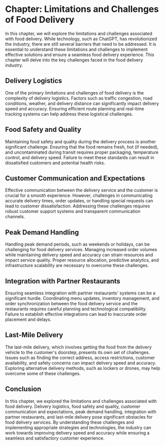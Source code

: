 Chapter: Limitations and Challenges of Food Delivery
====================================================

In this chapter, we will explore the limitations and challenges associated with food delivery. While technology, such as ChatGPT, has revolutionized the industry, there are still several barriers that need to be addressed. It is essential to understand these limitations and challenges to implement effective solutions and ensure a seamless food delivery experience. This chapter will delve into the key challenges faced in the food delivery industry.

**Delivery Logistics**
----------------------

One of the primary limitations and challenges of food delivery is the complexity of delivery logistics. Factors such as traffic congestion, road conditions, weather, and delivery distance can significantly impact delivery speed and accuracy. Ensuring efficient route planning and real-time tracking systems can help address these logistical challenges.

**Food Safety and Quality**
---------------------------

Maintaining food safety and quality during the delivery process is another significant challenge. Ensuring that the food remains fresh, hot (if needed), and uncontaminated during transit requires proper packaging, temperature control, and delivery speed. Failure to meet these standards can result in dissatisfied customers and potential health risks.

**Customer Communication and Expectations**
-------------------------------------------

Effective communication between the delivery service and the customer is crucial for a smooth experience. However, challenges in communicating accurate delivery times, order updates, or handling special requests can lead to customer dissatisfaction. Addressing these challenges requires robust customer support systems and transparent communication channels.

**Peak Demand Handling**
------------------------

Handling peak demand periods, such as weekends or holidays, can be challenging for food delivery services. Managing increased order volumes while maintaining delivery speed and accuracy can strain resources and impact service quality. Proper resource allocation, predictive analytics, and infrastructure scalability are necessary to overcome these challenges.

**Integration with Partner Restaurants**
----------------------------------------

Ensuring seamless integration with partner restaurants' systems can be a significant hurdle. Coordinating menu updates, inventory management, and order synchronization between the food delivery service and the restaurants requires careful planning and technological compatibility. Failure to establish effective integrations can lead to inaccurate order placement and delays.

**Last-Mile Delivery**
----------------------

The last-mile delivery, which involves getting the food from the delivery vehicle to the customer's doorstep, presents its own set of challenges. Issues such as finding the correct address, access restrictions, customer availability, and safety concerns can impact delivery speed and accuracy. Exploring alternative delivery methods, such as lockers or drones, may help overcome some of these challenges.

**Conclusion**
--------------

In this chapter, we explored the limitations and challenges associated with food delivery. Delivery logistics, food safety and quality, customer communication and expectations, peak demand handling, integration with partner restaurants, and last-mile delivery pose significant obstacles for food delivery services. By understanding these challenges and implementing appropriate strategies and technologies, the industry can work towards improving delivery speed and accuracy while ensuring a seamless and satisfactory customer experience.

